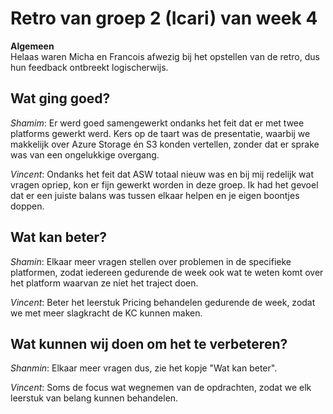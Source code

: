 # Retro van groep 2 (Icari) van week 4
**Algemeen**  
Helaas waren Micha en Francois afwezig bij het opstellen van de retro, dus hun feedback ontbreekt logischerwijs.

## Wat ging goed?
 *Shamim*: Er werd goed samengewerkt ondanks het feit dat er met twee platforms gewerkt werd. Kers op de taart was de presentatie, waarbij we makkelijk over Azure Storage én S3 konden vertellen, zonder dat er sprake was van een ongelukkige overgang.   

 *Vincent*: Ondanks het feit dat  ASW totaal nieuw was en bij mij redelijk wat vragen opriep, kon er fijn gewerkt worden in deze groep. Ik had het gevoel dat er een juiste balans was tussen elkaar helpen en je eigen boontjes doppen.

## Wat kan beter?
 *Shamin*: Elkaar meer vragen stellen over problemen in de specifieke platformen, zodat iedereen gedurende de week ook wat te weten komt over het platform waarvan ze níet het traject doen.  
 
 *Vincent*: Beter het leerstuk Pricing behandelen gedurende de week, zodat we met meer slagkracht de KC kunnen maken. 


## Wat kunnen wij doen om het te verbeteren? 
 *Shanmin*: Elkaar meer vragen dus, zie het kopje "Wat kan beter".    
 
 *Vincent*: Soms de focus wat wegnemen van de opdrachten, zodat we elk leerstuk van belang kunnen behandelen. 
